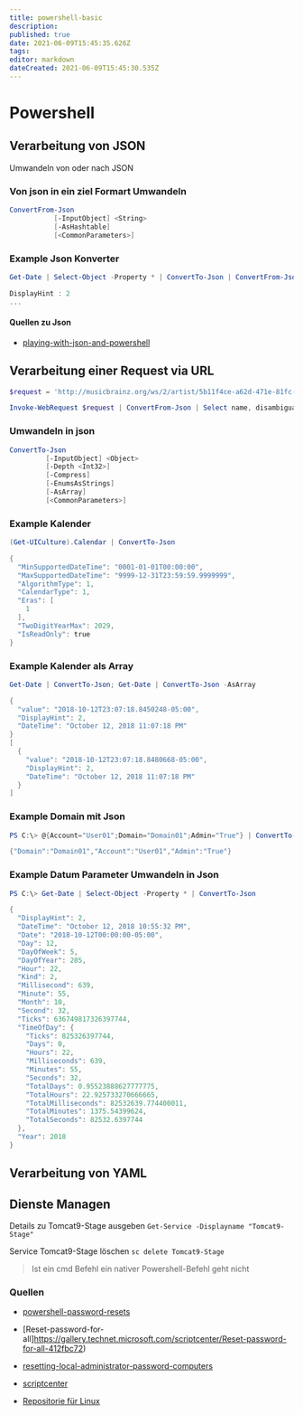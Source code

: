 ```yaml
---
title: powershell-basic
description: 
published: true
date: 2021-06-09T15:45:35.626Z
tags: 
editor: markdown
dateCreated: 2021-06-09T15:45:30.535Z
---
```


# Powershell

## Verarbeitung von JSON

Umwandeln von oder nach JSON

### Von json in ein ziel Formart Umwandeln

```powershell
ConvertFrom-Json
           [-InputObject] <String>
           [-AsHashtable]
           [<CommonParameters>]
```

### Example Json Konverter

```powershell
Get-Date | Select-Object -Property * | ConvertTo-Json | ConvertFrom-Json

DisplayHint : 2
...
```

#### Quellen zu Json

* [playing-with-json-and-powershell](https://devblogs.microsoft.com/scripting/playing-with-json-and-powershell/)

## Verarbeitung einer Request via URL

```powershell
$request = 'http://musicbrainz.org/ws/2/artist/5b11f4ce-a62d-471e-81fc-a69a8278c7da?inc=aliases&fmt=json'

Invoke-WebRequest $request | ConvertFrom-Json | Select name, disambiguation, country

```

### Umwandeln in json

```Powershell
ConvertTo-Json
         [-InputObject] <Object>
         [-Depth <Int32>]
         [-Compress]
         [-EnumsAsStrings]
         [-AsArray]
         [<CommonParameters>]
```

### Example Kalender

```powershell
(Get-UICulture).Calendar | ConvertTo-Json

{
  "MinSupportedDateTime": "0001-01-01T00:00:00",
  "MaxSupportedDateTime": "9999-12-31T23:59:59.9999999",
  "AlgorithmType": 1,
  "CalendarType": 1,
  "Eras": [
    1
  ],
  "TwoDigitYearMax": 2029,
  "IsReadOnly": true
}
```

### Example Kalender als Array

```Powershell
Get-Date | ConvertTo-Json; Get-Date | ConvertTo-Json -AsArray

{
  "value": "2018-10-12T23:07:18.8450248-05:00",
  "DisplayHint": 2,
  "DateTime": "October 12, 2018 11:07:18 PM"
}
[
  {
    "value": "2018-10-12T23:07:18.8480668-05:00",
    "DisplayHint": 2,
    "DateTime": "October 12, 2018 11:07:18 PM"
  }
]
```

### Example Domain mit Json

```Powershell
PS C:\> @{Account="User01";Domain="Domain01";Admin="True"} | ConvertTo-Json -Compress

{"Domain":"Domain01","Account":"User01","Admin":"True"}
```

### Example Datum Parameter Umwandeln in Json

```Powershell
PS C:\> Get-Date | Select-Object -Property * | ConvertTo-Json

{
  "DisplayHint": 2,
  "DateTime": "October 12, 2018 10:55:32 PM",
  "Date": "2018-10-12T00:00:00-05:00",
  "Day": 12,
  "DayOfWeek": 5,
  "DayOfYear": 285,
  "Hour": 22,
  "Kind": 2,
  "Millisecond": 639,
  "Minute": 55,
  "Month": 10,
  "Second": 32,
  "Ticks": 636749817326397744,
  "TimeOfDay": {
    "Ticks": 825326397744,
    "Days": 0,
    "Hours": 22,
    "Milliseconds": 639,
    "Minutes": 55,
    "Seconds": 32,
    "TotalDays": 0.95523888627777775,
    "TotalHours": 22.925733270666665,
    "TotalMilliseconds": 82532639.774400011,
    "TotalMinutes": 1375.54399624,
    "TotalSeconds": 82532.6397744
  },
  "Year": 2018
}
```

## Verarbeitung von YAML

## Dienste Managen

Details zu Tomcat9-Stage ausgeben
`Get-Service -Displayname "Tomcat9-Stage"`

Service Tomcat9-Stage löschen
`sc delete Tomcat9-Stage`

> Ist ein cmd Befehl ein nativer Powershell-Befehl geht nicht

### Quellen

* [powershell-password-resets](https://4sysops.com/archives/powershell-password-resets/)

* [Reset-password-for-all]https://gallery.technet.microsoft.com/scriptcenter/Reset-password-for-all-412fbc72)

* [resetting-local-administrator-password-computers](http://windowsitpro.com/powershell/resetting-local-administrator-password-computers)

* [scriptcenter](https://gallery.technet.microsoft.com/scriptcenter/66a5b38f-cdf1-4126-aa0c-be65e16dd650)

* [Repositorie für Linux](https://packages.microsoft.com/)